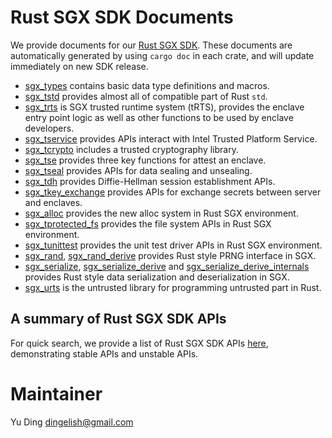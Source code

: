 # Rust SGX SDK Documents

We provide documents for our [Rust SGX SDK](https://github.com/baidu/rust-sgx-sdk). These documents are automatically generated by using `cargo doc` in each crate, and will update immediately on new SDK release.

* [sgx_types](https://dingelish.github.io/sgx_types/sgx_types/index.html) contains basic data type definitions and macros.
* [sgx_tstd](https://dingelish.github.io/sgx_types/sgx_tstdc/index.html) provides almost all of compatible part of Rust `std`.
* [sgx_trts](https://dingelish.github.io/sgx_trts/sgx_trts/index.html) is SGX trusted runtime system (tRTS), provides the enclave entry point logic as well as other functions to be used by enclave developers.
* [sgx_tservice](https://dingelish.github.io/sgx_tservice/sgx_tservice/index.html) provides APIs interact with Intel Trusted Platform Service.
* [sgx_tcrypto](https://dingelish.github.io/sgx_tcrypto/sgx_tcrypto/index.html) includes a trusted cryptography library.
* [sgx_tse](https://dingelish.github.io/sgx_tse/sgx_tse/index.html) provides three key functions for attest an enclave.
* [sgx_tseal](https://dingelish.github.io/sgx_tseal/sgx_tseal/index.html) provides APIs for data sealing and unsealing.
* [sgx_tdh](https://dingelish.github.io/sgx_tdh/sgx_tdh/index.html) provides Diffie-Hellman session establishment APIs.
* [sgx_tkey_exchange](https://dingelish.github.io/sgx_tkey_exchange/sgx_tkey_exchange/index.html) provides APIs for exchange secrets between server and enclaves.
* [sgx_alloc](https://dingelish.github.io/sgx_alloc/sgx_alloc/index.html) provides the new alloc system in Rust SGX environment.
* [sgx_tprotected_fs](https://dingelish.github.io/sgx_tprotected_fs/sgx_tprotected_fs/index.html) provides the file system APIs in Rust SGX environment.
* [sgx_tunittest](https://dingelish.github.io/sgx_tunittest/sgx_tunittest/index.html) provides the unit test driver APIs in Rust SGX environment.
* [sgx_rand](https://dingelish.github.io/sgx_rand/sgx_rand/index.html), [sgx_rand_derive](https://dingelish.github.io/sgx_rand_derive/sgx_rand_derive/index.html) provides Rust style PRNG interface in SGX.
* [sgx_serialize](https://dingelish.github.io/sgx_serialize/sgx_serialize/index.html), [sgx_serialize_derive](https://dingelish.github.io/sgx_serialize_derive/sgx_serialize_derive/index.html) and [sgx_serialize_derive_internals](https://dingelish.github.io/sgx_serialize_derive_internals/sgx_serialize_derive_internals/index.html) provides Rust style data serialization and deserialization in SGX.
* [sgx_urts](https://dingelish.github.io/sgx_urts/sgx_urts/index.html) is the untrusted library for programming untrusted part in Rust.

## A summary of Rust SGX SDK APIs
For quick search, we provide a list of Rust SGX SDK APIs [here](https://dingelish.github.io/summary/index.html), demonstrating stable APIs and unstable APIs.

# Maintainer
Yu Ding dingelish@gmail.com



